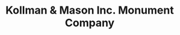 ---
title: "Kollman & Mason Inc. Monument Company"
url: /colma/kollman-und-mason-inc-monument-company/
shop: Allgemein
---